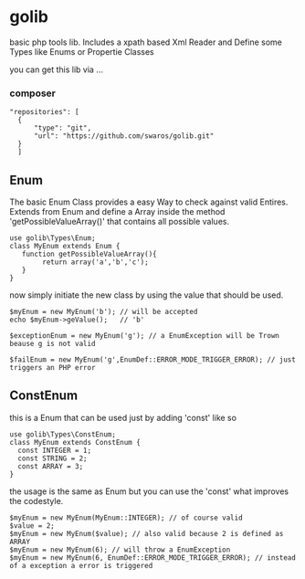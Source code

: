 # golib
basic php tools lib. Includes a xpath based Xml Reader and Define some Types like Enums or Propertie Classes

you can get this lib via ...
### composer
    "repositories": [
      {
          "type": "git",
          "url": "https://github.com/swaros/golib.git"
      }
      ]
      
## Enum

The basic Enum Class provides a easy Way to check against valid Entires. Extends from Enum and define a Array inside the method 'getPossibleValueArray()' that contains all possible values.

    use golib\Types\Enum;
    class MyEnum extends Enum {
       function getPossibleValueArray(){
            return array('a','b','c');  
       }
    }

now simply initiate the new class by using the value that should be used.

    $myEnum = new MyEnum('b'); // will be accepted
    echo $myEnum->geValue();   // 'b'
    
    $exceptionEnum = new MyEnum('g'); // a EnumException will be Trown beause g is not valid
    
    $failEnum = new MyEnum('g',EnumDef::ERROR_MODE_TRIGGER_ERROR); // just triggers an PHP error

## ConstEnum

this is a Enum that can be used just by adding 'const' like so

    use golib\Types\ConstEnum;
    class MyEnum extends ConstEnum {
      const INTEGER = 1;
      const STRING = 2;
      const ARRAY = 3;
    }
the usage is the same as Enum but you can use the 'const' what improves the codestyle.

    $myEnum = new MyEnum(MyEnum::INTEGER); // of course valid
    $value = 2;
    $myEnum = new MyEnum($value); // also valid because 2 is defined as ARRAY
    $myEnum = new MyEnum(6); // will throw a EnumException
    $myEnum = new MyEnum(6, EnumDef::ERROR_MODE_TRIGGER_ERROR); // instead of a exception a error is triggered
  
    
